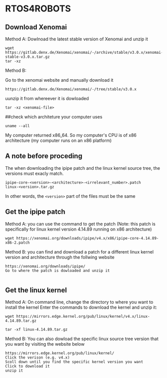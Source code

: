 # RTOS4ROBOTS


## Download Xenomai

Method A: Dowlnoad the latest stable version of Xenomai and unzip it 
```
wget https://gitlab.denx.de/Xenomai/xenomai/-/archive/stable/v3.0.x/xenomai-stable-v3.0.x.tar.gz
tar -xz 
```

Method B: 

Go to the xenomai website and manually download it
```
https://gitlab.denx.de/Xenomai/xenomai/-/tree/stable/v3.0.x
```

uunzip it from whereever it is dowloaded
```
tar -xz <xenomai-file>
```


##check which architeture your computer uses

```
uname --all
```

My computer returned x86_64. 
So my computer's CPU is of x86 architecture (my computer runs on an x86 platform)


## A note before proceding
The when downloading the ipipe patch and the linux kernel source tree, the versions must exacly match. 

```
ipipe-core-<version>-<architecture>-<irrelevant_number>.patch
linux-<version>.tar.gz
```
In other words, the `<version>` part of the files must be the same



## Get the ipipe patch

Method A: you can use the command to get the patch (Note: this patch is specifically for linux kernel version 4.14.89 running on x86 architecture) 
```
wget https://xenomai.org/downloads/ipipe/v4.x/x86/ipipe-core-4.14.89-x86-2.patch 
```


Method B: you can find and download a patch for a different linux kernel version and architecture through the follwing website

```
https://xenomai.org/downloads/ipipe/
Go to where the patch is dowloaded and unzip it
```


```

```

## Get the linux kernel


Method A: On command line, change the directory to where you want to install the kernel 
Enter the commands to download the kernel and unzip it:
```
wget https://mirrors.edge.kernel.org/pub/linux/kernel/v4.x/linux-4.14.89.tar.gz 

tar -xf linux-4.14.89.tar.gz
```


Method B: You can also dowload the specific linux source tree version that you want by visiting the website below
```
https://mirrors.edge.kernel.org/pub/linux/kernel/
Click the verison (e.g. v4.x)
Scoll down until you find the specific kernel version you want
Click to download it
unzip it

```





